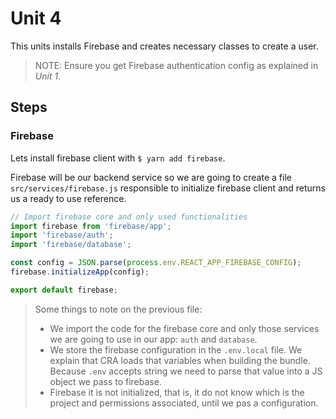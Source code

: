 # Unit 4

This units installs Firebase and creates necessary classes to create a user.

> NOTE: Ensure you get Firebase authentication config as explained in *Unit 1*.

## Steps

### Firebase

Lets install firebase client with `$ yarn add firebase`.

Firebase will be our backend service so we are going to create a file `src/services/firebase.js` responsible to initialize firebase client and returns us a ready to use reference.

```javascript
// Import firebase core and only used functionalities
import firebase from 'firebase/app';
import 'firebase/auth';
import 'firebase/database';

const config = JSON.parse(process.env.REACT_APP_FIREBASE_CONFIG);
firebase.initializeApp(config);

export default firebase;
```

> Some things to note on the previous file:
> 
> - We import the code for the firebase core and only those services we are going to use in our app: `auth` and `database`.
> - We store the firebase configuration in the `.env.local` file. We explain that CRA loads that variables when building the bundle. Because `.env` accepts string we need to parse that value into a JS object we pass to firebase.
> - Firebase it is not initialized, that is, it do not know which is the project and permissions associated, until we pas a configuration.

